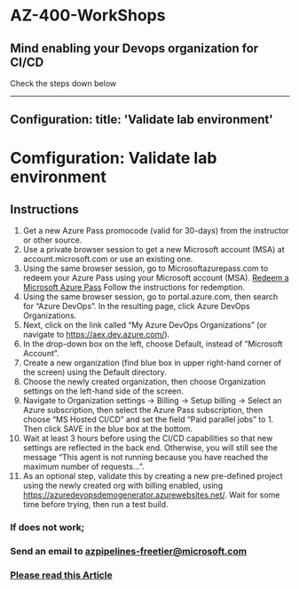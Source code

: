 # AZ-400-WorkShops

## Mind enabling your Devops organization for CI/CD

Check the steps down below

---
Configuration:
    title: 'Validate lab environment'    
---

# Comfiguration: Validate lab environment

## Instructions

1. Get a new Azure Pass promocode (valid for 30-days) from the instructor or other source.
2. Use a private browser session to get a new Microsoft account (MSA) at account.microsoft.com or use an existing one.
3. Using the same browser session, go to Microsoftazurepass.com to redeem your Azure Pass using your Microsoft account (MSA). [Redeem a Microsoft Azure Pass](https://www.microsoftazurepass.com/Home/HowTo?Length=5) Follow the instructions for redemption. 
4. Using the same browser session, go to portal.azure.com, then search for “Azure DevOps”. In the resulting page, click Azure DevOps Organizations. 
5. Next, click on the link called “My Azure DevOps Organizations” (or navigate to https://aex.dev.azure.com/).
6. In the drop-down box on the left, choose Default, instead of “Microsoft Account”.
7. Create a new organization (find blue box in upper right-hand corner of the screen) using the Default directory. 
8. Choose the newly created organization, then choose Organization settings on the left-hand side of the screen.
9. Navigate to Organization settings -> Billing -> Setup billing -> Select an Azure subscription, then select the Azure Pass subscription, then choose “MS Hosted CI/CD” and set the field “Paid parallel jobs” to 1. Then click SAVE in the blue box at the bottom. 
10. Wait at least 3 hours before using the CI/CD capabilities so that new settings are reflected in the back end. Otherwise, you will still see the message “This agent is not running because you have reached the maximum number of requests…”.
11. As an optional step, validate this by creating a new pre-defined project using the newly created org with billing enabled, using https://azuredevopsdemogenerator.azurewebsites.net/. Wait for some time before trying, then run a test build.



### If does not work; ###
### Send an email to azpipelines-freetier@microsoft.com ### 


### [Please read this Article](https://devblogs.microsoft.com/devops/change-in-azure-pipelines-grant-for-private-projects)
